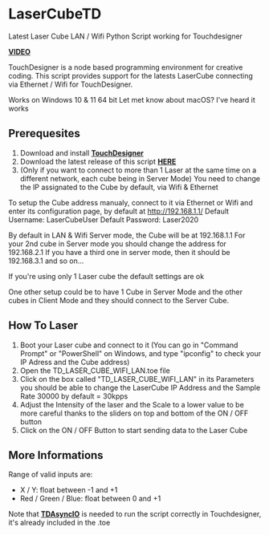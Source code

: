 # LaserCubeTD
Latest Laser Cube LAN / Wifi Python Script working for Touchdesigner 

**[VIDEO](https://www.youtube.com/watch?v=2ZKh2CRHdng)**

TouchDesigner is a node based programming environment for creative coding. This script provides support for the latests LaserCube connecting via Ethernet / Wifi for TouchDesigner.

Works on Windows 10 & 11 64 bit
Let met know about macOS? I've heard it works

## Prerequesites

1) Download and install **[TouchDesigner](https://derivative.ca/download)**
2) Download the latest release of this script **[HERE](https://github.com/NairoDorian/Laser-Cube-TouchDesigner/raw/main/TD_LASER_CUBE_WIFI_LAN_2022.toe)**
3) (Only if you want to connect to more than 1 Laser at the same time on a different network, each cube being in Server Mode) You need to change the IP assignated to the Cube by default, via Wifi & Ethernet

To setup the Cube address manualy, connect to it via Ethernet or Wifi and enter its configuration page, by default at http://192.168.1.1/
Default Username: LaserCubeUser
Default Password: Laser2020

By default in LAN & Wifi Server mode, the Cube will be at 192.168.1.1
For your 2nd cube in Server mode you should change the address for 192.168.2.1
If you have a third one in server mode, then it should be 192.168.3.1 and so on...


If you're using only 1 Laser cube the default settings are ok

One other setup could be to have 1 Cube in Server Mode and the other cubes in Client Mode and they should connect to the Server Cube.



## How To Laser

1) Boot your Laser cube and connect to it (You can go in  "Command Prompt" or "PowerShell" on Windows, and type "ipconfig" to check your IP Adress and the Cube address)
2) Open the TD_LASER_CUBE_WIFI_LAN.toe file
3) Click on the box called "TD_LASER_CUBE_WIFI_LAN" in its Parameters you should be able to change the LaserCube IP Address and the Sample Rate 30000 by default = 30kpps
4) Adjust the Intensity of the laser and the Scale to a lower value to be more careful thanks to the sliders on top and bottom of the ON / OFF button
5) Click on the ON / OFF Button to start sending data to the Laser Cube


## More Informations

Range of valid inputs are:
- X / Y: float between -1 and +1
- Red / Green / Blue: float between 0 and +1


Note that **[TDAsyncIO](https://github.com/sndmtk/TouchDesigner-asyncio)** is needed to run the script correctly in Touchdesigner, it's already included in the .toe
